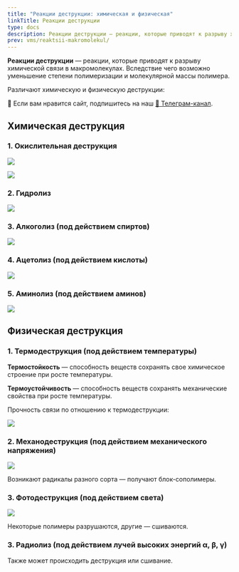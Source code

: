 ```yaml
---
title: "Реакции деструкции: химическая и физическая"
linkTitle: Реакции деструкции
type: docs
description: Реакции деструкции — реакции, которые приводят к разрыву химической связи в макромолекулах. Вследствие чего возможно уменьшение степени полимеризации и молекулярной массы полимера.
prev: vms/reaktsii-makromolekul/
---
```


**Реакции деструкции** — реакции, которые приводят к разрыву химической связи в макромолекулах. Вследствие чего возможно уменьшение степени полимеризации и молекулярной массы полимера.

Различают химическую и физическую деструкции:


<div class="pagination-nav__link">🙏 Если вам нравится сайт, подпишитесь на наш <a href="https://t.me/+JfpTv9CJlwQ0MThi">🔗 Телеграм-канал</a>.</div>

## Химическая деструкция

### 1. Окислительная деструкция

![](/images/reakcii-destrukcii/destr_clip_image001.png)

![](/images/reakcii-destrukcii/destr_clip_image001_0001.png)

### 2. Гидролиз

![](/images/reakcii-destrukcii/destr_clip_image001_0002.png)

### 3. Алкоголиз (под действием спиртов)

![](/images/reakcii-destrukcii/destr_clip_image001_0003.png)

### 4. Ацетолиз (под действием кислоты)

![](/images/reakcii-destrukcii/destr_clip_image001_0004.png)

### 5. Аминолиз (под действием аминов)

![](/images/reakcii-destrukcii/destr_clip_image001_0005.png)

## Физическая деструкция

### 1. Термодеструкция (под действием температуры)

**Термостойкость** — способность веществ сохранять свое химическое строение при росте температуры.

**Термоустойчивость** — способность веществ сохранять механические свойства при росте температуры.

Прочность связи по отношению к термодеструкции:

![](/images/reakcii-destrukcii/destr_clip_image001_0006.png)

### 2. Механодеструкция (под действием механического напряжения)

![](/images/reakcii-destrukcii/destr_clip_image001_0007.png)

Возникают радикалы разного сорта — получают блок-сополимеры.

### 3. Фотодеструкция (под действием света)

![](/images/reakcii-destrukcii/destr_clip_image001_0008.png)

Некоторые полимеры разрушаются, другие — сшиваются.

### 3. Радиолиз (под действием лучей высоких энергий α, β, γ)

Также может происходить деструкция или сшивание.

